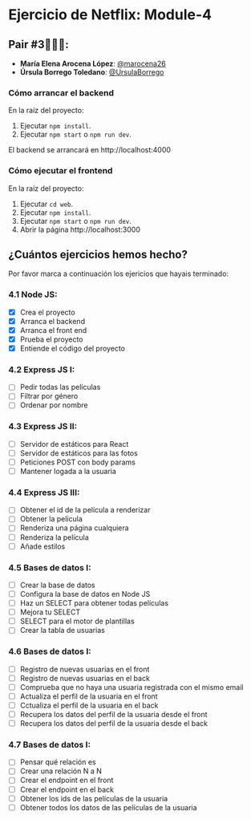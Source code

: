 # Ejercicio de Netflix: Module-4

## Pair #3👩🏻‍💻:

- **María Elena Arocena López**: [@marocena26](https://github.com/marocena26)
- **Úrsula Borrego Toledano**: [@UrsulaBorrego](https://github.com/UrsulaBorrego)

### Cómo arrancar el backend

En la raíz del proyecto:

1. Ejecutar `npm install`.
2. Ejecutar `npm start` o `npm run dev`.

El backend se arrancará en http://localhost:4000

### Cómo ejecutar el frontend

En la raíz del proyecto:

1. Ejecutar `cd web`.
2. Ejecutar `npm install`.
3. Ejecutar `npm start` o `npm run dev`.
4. Abrir la página http://localhost:3000

## ¿Cuántos ejercicios hemos hecho?

Por favor marca a continuación los ejericios que hayais terminado:

### 4.1 Node JS:

- [x] Crea el proyecto
- [x] Arranca el backend
- [x] Arranca el front end
- [x] Prueba el proyecto
- [x] Entiende el código del proyecto

### 4.2 Express JS I:

- [ ] Pedir todas las películas
- [ ] Filtrar por género
- [ ] Ordenar por nombre

### 4.3 Express JS II:

- [ ] Servidor de estáticos para React
- [ ] Servidor de estáticos para las fotos
- [ ] Peticiones POST con body params
- [ ] Mantener logada a la usuaria

### 4.4 Express JS III:

- [ ] Obtener el id de la película a renderizar
- [ ] Obtener la película
- [ ] Renderiza una página cualquiera
- [ ] Renderiza la película
- [ ] Añade estilos

### 4.5 Bases de datos I:

- [ ] Crear la base de datos
- [ ] Configura la base de datos en Node JS
- [ ] Haz un SELECT para obtener todas películas
- [ ] Mejora tu SELECT
- [ ] SELECT para el motor de plantillas
- [ ] Crear la tabla de usuarias

### 4.6 Bases de datos I:

- [ ] Registro de nuevas usuarias en el front
- [ ] Registro de nuevas usuarias en el back
- [ ] Comprueba que no haya una usuaria registrada con el mismo email
- [ ] Actualiza el perfil de la usuaria en el front
- [ ] Cctualiza el perfil de la usuaria en el back
- [ ] Recupera los datos del perfil de la usuaria desde el front
- [ ] Recupera los datos del perfil de la usuaria desde el back

### 4.7 Bases de datos I:

- [ ] Pensar qué relación es
- [ ] Crear una relación N a N
- [ ] Crear el endpoint en el front
- [ ] Crear el endpoint en el back
- [ ] Obtener los ids de las películas de la usuaria
- [ ] Obtener todos los datos de las películas de la usuaria
